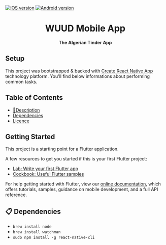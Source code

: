  [![iOS version](https://img.shields.io/badge/iOS-v1.0-blueviolet.svg)](https://itunes.apple.com/us/app/)
 [![Android version](https://img.shields.io/badge/Android-v1.0-green.svg)](https://play.google.com/store/apps/)
 
<h1 align="center">
  <a>
    WUUD Mobile App
  </a>
</h1>

<p align="center">
  <strong>The Algerian Tinder App</strong><br>
</p>

## Setup
This project was bootstrapped & backed with [Create React Native App](https://facebook.github.io/react-native/docs/getting-started) technology platform. You'll find below informations about performing common tasks.

## Table of Contents
* [📖Description](#description)
* [Dependencies](#dependencies)
* [Licence](#licence)

## Getting Started

This project is a starting point for a Flutter application.

A few resources to get you started if this is your first Flutter project:

- [Lab: Write your first Flutter app](https://flutter.dev/docs/get-started/codelab)
- [Cookbook: Useful Flutter samples](https://flutter.dev/docs/cookbook)

For help getting started with Flutter, view our
[online documentation](https://flutter.dev/docs), which offers tutorials,
samples, guidance on mobile development, and a full API reference.

## 📋 Dependencies
 - `brew install node`
 - `brew install watchman`
 - `sudo npm install -g react-native-cli`
